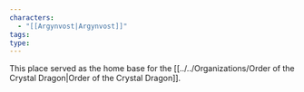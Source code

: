 ```yaml
---
characters:
  - "[[Argynvost|Argynvost]]"
tags: 
type:
---
```

This place served as the home base for the [[../../Organizations/Order of the Crystal Dragon|Order of the Crystal Dragon]].